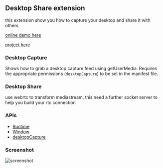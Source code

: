 ## Desktop Share extension

this extension show you how to capture your desktop and share it with others

[online demo here](https://ldodo.cc/koa/desktop)

[project here](https://github.com/lduoduo/mykoa/tree/webRTC)
### Desktop Capture

Shows how to grab a desktop capture feed using getUserMedia. Requires
the appropriate permissions (`desktopCapture`) to be set in the manifest file.

### Desktop Share

use webrtc to transform mediastream, this need a further socket server to help you build your rtc connection

### APIs

* [Runtime](http://developer.chrome.com/apps/app.runtime.html)
* [Window](http://developer.chrome.com/apps/app.window.html)
* [desktopCapture](https://developer.chrome.com/apps/desktopCapture)


### Screenshot
![screenshot](/assets/image.png)


